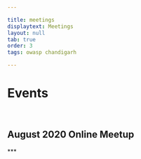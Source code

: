 ```yaml
---

title: meetings
displaytext: Meetings
layout: null
tab: true
order: 3
tags: owasp chandigarh

---
```

<h1>Events</h1><br>
<h2>August 2020 Online Meetup</h2>
***

